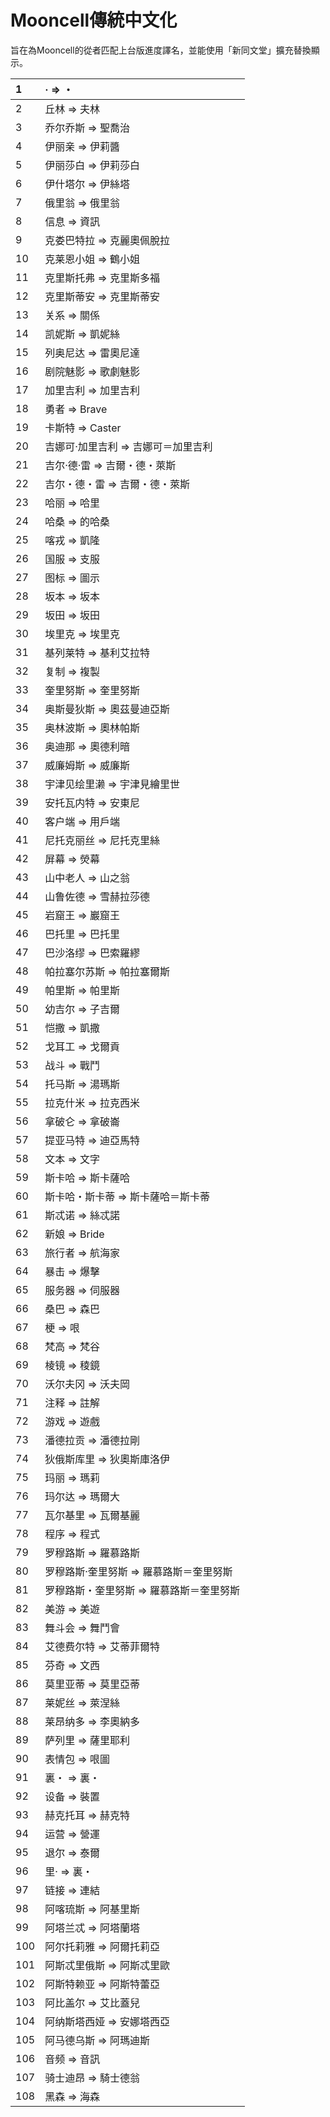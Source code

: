 # Mooncell傳統中文化
旨在為Mooncell的從者匹配上台版進度譯名，並能使用「新同文堂」擴充替換顯示。

|1|· => ・|
|:----|:----|
|2|丘林 => 夫林|
|3|乔尔乔斯 => 聖喬治|
|4|伊丽亲 => 伊莉醬|
|5|伊丽莎白 => 伊莉莎白|
|6|伊什塔尔 => 伊絲塔|
|7|俄里翁 => 俄里翁|
|8|信息 => 資訊|
|9|克娄巴特拉 => 克麗奧佩脫拉|
|10|克莱恩小姐 => 鶴小姐|
|11|克里斯托弗 => 克里斯多福|
|12|克里斯蒂安 => 克里斯蒂安|
|13|关系 => 關係|
|14|凯妮斯 => 凱妮絲|
|15|列奥尼达 => 雷奧尼達|
|16|剧院魅影 => 歌劇魅影|
|17|加里吉利 => 加里吉利|
|18|勇者 => Brave|
|19|卡斯特 => Caster|
|20|吉娜可·加里吉利 => 吉娜可＝加里吉利|
|21|吉尔·德·雷 => 吉爾・德・萊斯|
|22|吉尔・德・雷 => 吉爾・德・萊斯|
|23|哈丽 => 哈里|
|24|哈桑 => 的哈桑|
|25|喀戎 => 凱隆|
|26|国服 => 支服|
|27|图标 => 圖示|
|28|坂本 => 坂本|
|29|坂田 => 坂田|
|30|埃里克 => 埃里克|
|31|基列莱特 => 基利艾拉特|
|32|复制 => 複製|
|33|奎里努斯 => 奎里努斯|
|34|奥斯曼狄斯 => 奧茲曼迪亞斯|
|35|奥林波斯 => 奧林帕斯|
|36|奥迪那 => 奧德利暗|
|37|威廉姆斯 => 威廉斯|
|38|宇津见绘里濑 => 宇津見繪里世|
|39|安托瓦内特 => 安東尼|
|40|客户端 => 用戶端|
|41|尼托克丽丝 => 尼托克里絲|
|42|屏幕 => 熒幕|
|43|山中老人 => 山之翁|
|44|山鲁佐德 => 雪赫拉莎德|
|45|岩窟王 => 巖窟王|
|46|巴托里 => 巴托里|
|47|巴沙洛缪 => 巴索羅繆|
|48|帕拉塞尔苏斯 => 帕拉塞爾斯|
|49|帕里斯 => 帕里斯|
|50|幼吉尔 => 子吉爾|
|51|恺撒 => 凱撒|
|52|戈耳工 => 戈爾貢|
|53|战斗 => 戰鬥|
|54|托马斯 => 湯瑪斯|
|55|拉克什米 => 拉克西米|
|56|拿破仑 => 拿破崙|
|57|提亚马特 => 迪亞馬特|
|58|文本 => 文字|
|59|斯卡哈 => 斯卡薩哈|
|60|斯卡哈・斯卡蒂 => 斯卡薩哈＝斯卡蒂|
|61|斯忒诺 => 絲忒諾|
|62|新娘 => Bride|
|63|旅行者 => 航海家|
|64|暴击 => 爆擊|
|65|服务器 => 伺服器|
|66|桑巴 => 森巴|
|67|梗 => 哏|
|68|梵高 => 梵谷|
|69|棱镜 => 稜鏡|
|70|沃尔夫冈 => 沃夫岡|
|71|注释 => 註解|
|72|游戏 => 遊戲|
|73|潘德拉贡 => 潘德拉剛|
|74|狄俄斯库里 => 狄奧斯庫洛伊|
|75|玛丽 => 瑪莉|
|76|玛尔达 => 瑪爾大|
|77|瓦尔基里 => 瓦爾基麗|
|78|程序 => 程式|
|79|罗穆路斯 => 羅慕路斯|
|80|罗穆路斯·奎里努斯 => 羅慕路斯＝奎里努斯|
|81|罗穆路斯・奎里努斯 => 羅慕路斯＝奎里努斯|
|82|美游 => 美遊|
|83|舞斗会 => 舞鬥會|
|84|艾德费尔特 => 艾蒂菲爾特|
|85|芬奇 => 文西|
|86|莫里亚蒂 => 莫里亞蒂|
|87|莱妮丝 => 萊涅絲|
|88|莱昂纳多 => 李奧納多|
|89|萨列里 => 薩里耶利|
|90|表情包 => 哏圖|
|91|裏・ => 裏・|
|92|设备 => 裝置|
|93|赫克托耳 => 赫克特|
|94|运营 => 營運|
|95|退尔 => 泰爾|
|96|里· => 裏・|
|97|链接 => 連結|
|98|阿喀琉斯 => 阿基里斯|
|99|阿塔兰忒 => 阿塔蘭塔|
|100|阿尔托莉雅 => 阿爾托莉亞|
|101|阿斯忒里俄斯 => 阿斯忒里歐|
|102|阿斯特赖亚 => 阿斯特蕾亞|
|103|阿比盖尔 => 艾比蓋兒|
|104|阿纳斯塔西娅 => 安娜塔西亞|
|105|阿马德乌斯 => 阿瑪迪斯|
|106|音频 => 音訊|
|107|骑士迪昂 => 騎士德翁|
|108|黑森 => 海森|
